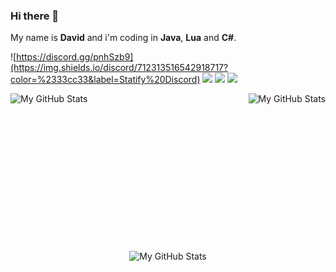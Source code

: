 ### Hi there 👋

My name is **David** and i'm coding in **Java**, **Lua** and **C#**.

![https://discord.gg/pnhSzb9](https://img.shields.io/discord/712313516542918717?color=%2333cc33&label=Statify%20Discord)
![](https://img.shields.io/twitch/status/redstonecraft_hd?label=Twitch)
![](https://img.shields.io/github/followers/redstonecrafthd?label=Followers)
![](https://img.shields.io/github/stars/redstonecrafthd?label=Stars)

<img align="left" alt="My GitHub Stats" src="https://github-readme-stats.vercel.app/api/top-langs/?username=redcodesdev&theme=gruvbox&count_private=true&show_icons=true&hide_border=true3" />
<img align="right" alt="My GitHub Stats" src="https://github-readme-stats.vercel.app/api?username=redcodesdev&theme=gruvbox&count_private=true&show_icons=true&hide_border=true" />
<br><br><br><br><br><br><br><br><br><br><br><br><br><br>
<p align="center">
<img alt="My GitHub Stats" src="https://github-profile-trophy.vercel.app/?username=redcodesdev&theme=onedark" />
</p>
